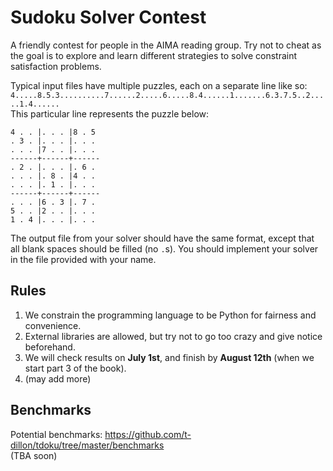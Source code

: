 # Sudoku Solver Contest
A friendly contest for people in the AIMA reading group. Try not to cheat as the goal is to explore and learn different strategies to solve constraint satisfaction problems. 

Typical input files have multiple puzzles, each on a separate line like so:  
`4.....8.5.3..........7......2.....6.....8.4......1.......6.3.7.5..2.....1.4......`  
This particular line represents the puzzle below:  
```
4 . . |. . . |8 . 5 
. 3 . |. . . |. . . 
. . . |7 . . |. . . 
------+------+------
. 2 . |. . . |. 6 . 
. . . |. 8 . |4 . . 
. . . |. 1 . |. . . 
------+------+------
. . . |6 . 3 |. 7 . 
5 . . |2 . . |. . . 
1 . 4 |. . . |. . . 
```
The output file from your solver should have the same format, except that all blank spaces should be filled (no `.`s).
You should implement your solver in the file provided with your name.

## Rules
1. We constrain the programming language to be Python for fairness and convenience. 
2. External libraries are allowed, but try not to go too crazy and give notice beforehand. 
3. We will check results on **July 1st**, and finish by **August 12th** (when we start part 3 of the book).
4. (may add more)

## Benchmarks
Potential benchmarks:
https://github.com/t-dillon/tdoku/tree/master/benchmarks  
(TBA soon)

